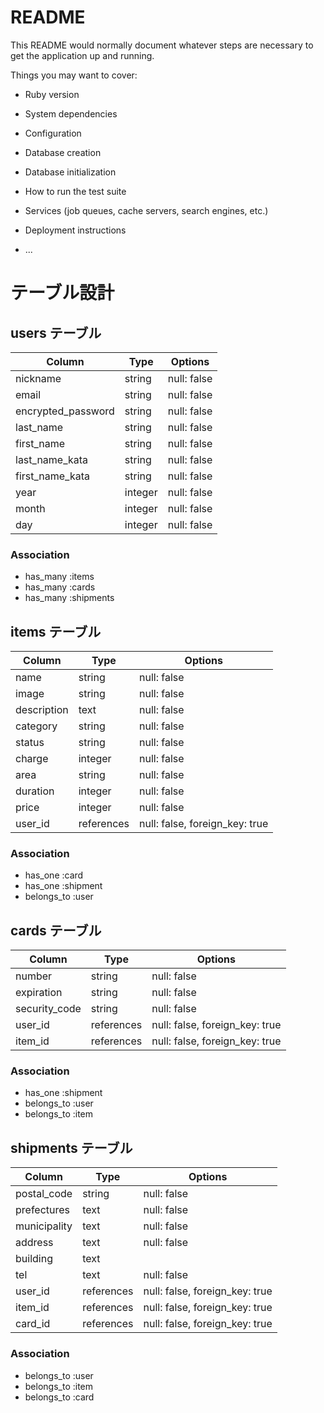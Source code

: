 # README

This README would normally document whatever steps are necessary to get the
application up and running.

Things you may want to cover:

* Ruby version

* System dependencies

* Configuration

* Database creation

* Database initialization

* How to run the test suite

* Services (job queues, cache servers, search engines, etc.)

* Deployment instructions

* ...

# テーブル設計

## users テーブル
| Column             | Type    | Options     |
| ------------------ | ------  | ----------- |
| nickname           | string  | null: false |
| email              | string  | null: false |
| encrypted_password | string  | null: false |
| last_name          | string  | null: false |
| first_name         | string  | null: false |
| last_name_kata     | string  | null: false |
| first_name_kata    | string  | null: false |
| year               | integer | null: false |
| month              | integer | null: false |
| day                | integer | null: false |

### Association
- has_many :items
- has_many :cards
- has_many :shipments



## items テーブル
| Column             | Type       | Options                        |
| ------------------ | -----------| -------------------------------|
| name               | string     | null: false                    |
| image              | string     | null: false                    |
| description        | text       | null: false                    |
| category           | string     | null: false                    |
| status             | string     | null: false                    |
| charge             | integer    | null: false                    |
| area               | string     | null: false                    |
| duration           | integer    | null: false                    |
| price              | integer    | null: false                    |
| user_id            | references | null: false, foreign_key: true |

### Association
- has_one    :card
- has_one    :shipment
- belongs_to :user


## cards テーブル
| Column             | Type       | Options                        |
| ------------------ | -----------| -------------------------------|
| number             | string     | null: false                    |
| expiration         | string     | null: false                    |
| security_code      | string     | null: false                    |
| user_id            | references | null: false, foreign_key: true |
| item_id            | references | null: false, foreign_key: true |


### Association
- has_one    :shipment
- belongs_to :user
- belongs_to :item



## shipments テーブル
| Column             | Type       | Options                        |
| ------------------ | -----------| -------------------------------|
| postal_code        | string     | null: false                    |
| prefectures        | text       | null: false                    |
| municipality       | text       | null: false                    |
| address            | text       | null: false                    |
| building           | text       |                                |
| tel                | text       | null: false                    |
| user_id            | references | null: false, foreign_key: true |
| item_id            | references | null: false, foreign_key: true |
| card_id            | references | null: false, foreign_key: true |


### Association
- belongs_to :user
- belongs_to :item
- belongs_to :card